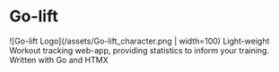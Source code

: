 # Go-lift
![Go-lift Logo](/assets/Go-lift_character.png | width=100)
Light-weight Workout tracking web-app, providing statistics to inform your training. Written with Go and HTMX
